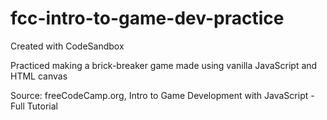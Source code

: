 # fcc-intro-to-game-dev-practice

Created with CodeSandbox

Practiced making a brick-breaker game made using vanilla JavaScript and HTML canvas

Source: freeCodeCamp.org, Intro to Game Development with JavaScript - Full Tutorial
